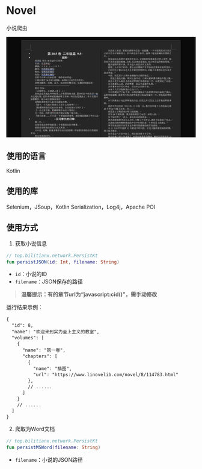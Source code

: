 # Novel

小说爬虫

![效果](docx.png)

## 使用的语言

Kotlin

## 使用的库

Selenium，JSoup，Kotlin Serialization，Log4j，Apache POI

## 使用方式

1. 获取小说信息

```kotlin
// top.bilitianx.network.PersistKt
fun persistJSON(id: Int, filename: String)
```

- `id`：小说的ID
- `filename`：JSON保存的路径

> **温馨提示：有的章节url为“javascript:cid()”，需手动修改**

运行结果示例：

```json5
{
  "id": 8,
  "name": "欢迎来到实力至上主义的教室",
  "volumes": [
    {
      "name": "第一卷",
      "chapters": [
        {
          "name": "插图",
          "url": "https://www.linovelib.com/novel/8/114783.html"
        },
        // ......
      ]
    }
    // ......
  ]
}
```


2. 爬取为Word文档

```kotlin
// top.bilitianx.network.PersistKt
fun persistMSWord(filename: String)
```

- `filename`：小说的JSON路径